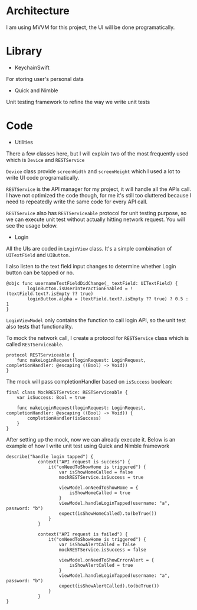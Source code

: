 # Architecture

I am using MVVM for this project, the UI will be done programatically.

# Library

- KeychainSwift 

For storing user's personal data

- Quick and Nimble

Unit testing framework to refine the way we write unit tests

# Code

- Utilities

There a few classes here, but I will explain two of the most frequently used which is `Device` and `RESTService`

`Device` class provide `screenWidth` and `screenHeight` which I used a lot to write UI code programatically.

`RESTService` is the API manager for my project, it will handle all the APIs call. 
I have not optimized the code though, for me it's still too cluttered because I need to repeatedly write the same code for every API call.

`RESTService` also has `RESTServiceable` protocol for unit testing purpose, so we can execute unit test without actually hitting network request. You will see the usage below.

- Login

All the UIs are coded in `LoginView` class. It's a simple combination of `UITextField` and `UIButton`.

I also listen to the text field input changes to determine whether Login button can be tapped or no.

```
@objc func usernameTextFieldDidChange(_ textField: UITextField) {
		loginButton.isUserInteractionEnabled = !(textField.text?.isEmpty ?? true)
		loginButton.alpha = (textField.text?.isEmpty ?? true) ? 0.5 : 1
}
```

`LoginViewModel` only contains the function to call login API, so the unit test also tests that functionality. 

To mock the network call, I create a protocol for `RESTService` class which is called `RESTServiceable`.

```
protocol RESTServiceable {
	func makeLoginRequest(loginRequest: LoginRequest, completionHandler: @escaping ((Bool) -> Void))
}

```

The mock will pass completionHandler based on `isSuccess` boolean:

```
final class MockRESTService: RESTServiceable {
	var isSuccess: Bool = true
	
	func makeLoginRequest(loginRequest: LoginRequest, completionHandler: @escaping ((Bool) -> Void)) {
		completionHandler(isSuccess)
	}
}

```

After setting up the mock, now we can already execute it. Below is an example of how I write unit test using Quick and Nimble framework

```
describe("handle login tapped") {
			context("API request is success") {
				it("onNeedToShowHome is triggered") {
					var isShowHomeCalled = false
					mockRESTService.isSuccess = true
					
					viewModel.onNeedToShowHome = {
						isShowHomeCalled = true
					}
					viewModel.handleLoginTapped(username: "a", password: "b")
					expect(isShowHomeCalled).to(beTrue())
				}
			}
			
			context("API request is failed") {
				it("onNeedToShowHome is triggered") {
					var isShowAlertCalled = false
					mockRESTService.isSuccess = false
					
					viewModel.onNeedToShowErrorAlert = {
						isShowAlertCalled = true
					}
					viewModel.handleLoginTapped(username: "a", password: "b")
					expect(isShowAlertCalled).to(beTrue())
				}
			}
}
```